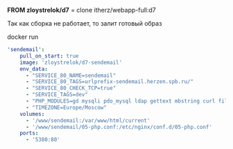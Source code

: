 **FROM zloystrelok/d7** = clone itherz/webapp-full:d7 

Так как сборка не работает, то залит готовый образ


docker run
```yaml
'sendemail':
    pull_on_start: true
    image: 'zloystrelok/d7-sendemail'
    env_data:
      - "SERVICE_80_NAME=sendemail"
      - "SERVICE_80_TAGS=urlprefix-sendemail.herzen.spb.ru/"
      - "SERVICE_80_CHECK_TCP=true"
      - "SERVICE_TAGS=dev"
      - "PHP_MODULES=gd mysqli pdo_mysql ldap gettext mbstring curl fileinfo opcache zip unzip "
      - "TIMEZONE=Europe/Moscow"
    volumes:
      - '/www/sendemail:/var/www/html/current'
      - '/www/sendemail/05-php.conf:/etc/nginx/conf.d/05-php.conf'
    ports:
      - '5380:80'
```
